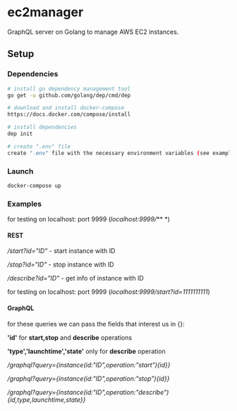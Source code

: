 # ec2manager
GraphQL server on Golang to manage AWS EC2 instances.

## Setup

### Dependencies

```bash
# install go dependency management tool
go get -u github.com/golang/dep/cmd/dep

# download and install docker-compose
https://docs.docker.com/compose/install

# install dependencies
dep init

# create ".env" file
create ".env" file with the necessary environment variables (see example .env.sample)
```
### Launch
```bash
docker-compose up
```
### Examples
for testing on localhost: port 9999 (*localhost:9999/*** *)

#### REST
*/start?id="ID"* - start instance with ID

*/stop?id="ID"* - stop instance with ID

*/describe?id="ID"* - get info of instance with ID

for testing on localhost: port 9999 (*localhost:9999/start?id=1111111111*)

#### GraphQL
for these queries we can pass the fields that interest us in {}:

**'id'** for **start,stop** and **describe** operations

 **'type','launchtime','state'** only for **describe** operation

*/graphql?query={instance(id:"ID",operation:"start"){id}}*

*/graphql?query={instance(id:"ID",operation:"stop"){id}}*

*/graphql?query={instance(id:"ID",operation:"describe"){id,type,launchtime,state}}*
